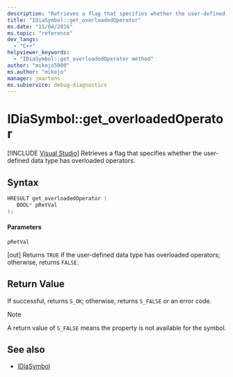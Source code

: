 ```yaml
---
description: "Retrieves a flag that specifies whether the user-defined data type has overloaded operators."
title: "IDiaSymbol::get_overloadedOperator"
ms.date: "11/04/2016"
ms.topic: "reference"
dev_langs:
  - "C++"
helpviewer_keywords:
  - "IDiaSymbol::get_overloadedOperator method"
author: "mikejo5000"
ms.author: "mikejo"
manager: jmartens
ms.subservice: debug-diagnostics
---
```

# IDiaSymbol::get_overloadedOperator

 [!INCLUDE [Visual Studio](~/includes/applies-to-version/vs-windows-only.md)]
Retrieves a flag that specifies whether the user-defined data type has overloaded operators.

## Syntax

```C++
HRESULT get_overloadedOperator ( 
   BOOL* pRetVal
);
```

#### Parameters
 `pRetVal`

[out] Returns `TRUE` if the user-defined data type has overloaded operators; otherwise, returns `FALSE`.

## Return Value
 If successful, returns `S_OK`; otherwise, returns `S_FALSE` or an error code.

> [!NOTE]
> A return value of `S_FALSE` means the property is not available for the symbol.

## See also
- [IDiaSymbol](../../debugger/debug-interface-access/idiasymbol.md)
